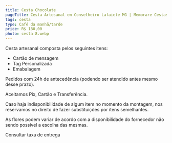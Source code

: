 ```yaml
---
title: Cesta Chocolate
pageTitle: Cesta Artesanal em Conselheiro Lafaiete MG | Memorare Cestas
tags: cesta
type: Café da manhã/tarde
price: R$ 180,00
photo: cesta 8.webp
---
```

Cesta artesanal composta pelos seguintes itens:

- Cartão de mensagem
- Tag Personalizada
- Emabalagem


Pedidos com 24h de antecedência (podendo ser atendido antes mesmo desse prazo). 

Aceitamos Pix, Cartão e Transferência. 

Caso haja indisponibilidade de algum item no momento da montagem, nos reservamos no direito de fazer substituições por itens semelhantes. 

As flores podem variar de acordo com a disponibilidade do fornecedor não sendo possível a escolha das mesmas. 

Consultar taxa de entrega